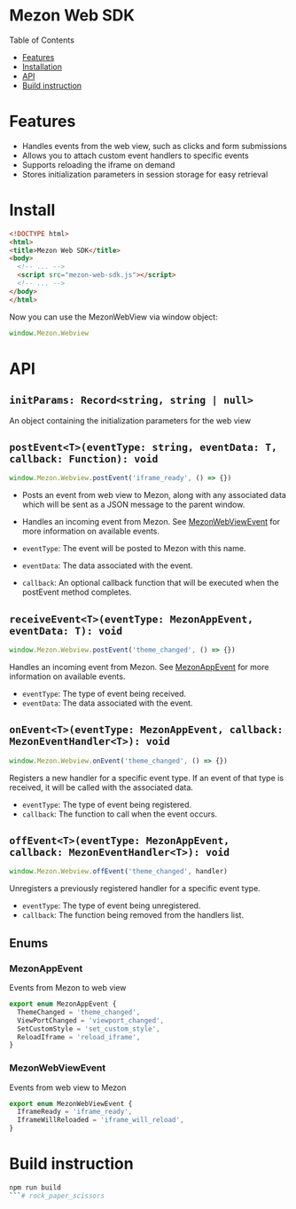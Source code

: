 

**Mezon Web SDK**
================
Table of Contents
* [Features](#features)
* [Installation](#installation)
* [API](#API)
* [Build instruction](#build-instruction)

# Features

* Handles events from the web view, such as clicks and form submissions
* Allows you to attach custom event handlers to specific events
* Supports reloading the iframe on demand
* Stores initialization parameters in session storage for easy retrieval

# Install
```html
<!DOCTYPE html>
<html>
<title>Mezon Web SDK</title>
<body>
  <!-- ... -->
  <script src="mezon-web-sdk.js"></script>
  <!-- ... -->
</body>
</html>
```
Now you can use the MezonWebView via window object:
```js
window.Mezon.Webview
```

# API
##  `initParams: Record<string, string | null>`
An object containing the initialization parameters for the web view

## `postEvent<T>(eventType: string, eventData: T, callback: Function): void`

```js
window.Mezon.Webview.postEvent('iframe_ready', () => {})
```

* Posts an event from web view to Mezon, along with any associated data which will be sent as a JSON message to the parent window.

* Handles an incoming event from Mezon. See [MezonWebViewEvent](#MezonWebViewEvent) for more information on available events.

* `eventType`: The event will be posted to Mezon with this name.
* `eventData`: The data associated with the event.
* `callback`: An optional callback function that will be executed when the postEvent method completes.

## `receiveEvent<T>(eventType: MezonAppEvent, eventData: T): void`

```js
window.Mezon.Webview.postEvent('theme_changed', () => {})
```

Handles an incoming event from Mezon. See [MezonAppEvent](#MezonAppEvent) for more information on available events.

* `eventType`: The type of event being received.
* `eventData`: The data associated with the event.

## `onEvent<T>(eventType: MezonAppEvent, callback: MezonEventHandler<T>): void`

```js
window.Mezon.Webview.onEvent('theme_changed', () => {})
```

Registers a new handler for a specific event type. If an event of that type is received, it will be called with the associated data.

* `eventType`: The type of event being registered.
* `callback`: The function to call when the event occurs.

## `offEvent<T>(eventType: MezonAppEvent, callback: MezonEventHandler<T>): void`

```js
window.Mezon.Webview.offEvent('theme_changed', handler)
```
Unregisters a previously registered handler for a specific event type.

* `eventType`: The type of event being unregistered.
* `callback`: The function being removed from the handlers list.

## Enums
### MezonAppEvent
Events from Mezon to web view
```ts
export enum MezonAppEvent {
  ThemeChanged = 'theme_changed',
  ViewPortChanged = 'viewport_changed',
  SetCustomStyle = 'set_custom_style',
  ReloadIframe = 'reload_iframe',
}
```
### MezonWebViewEvent
Events from web view to Mezon
```ts
export enum MezonWebViewEvent {
  IframeReady = 'iframe_ready',
  IframeWillReloaded = 'iframe_will_reload',
}
```
# Build instruction
```bash
npm run build
```# rock_paper_scissors
